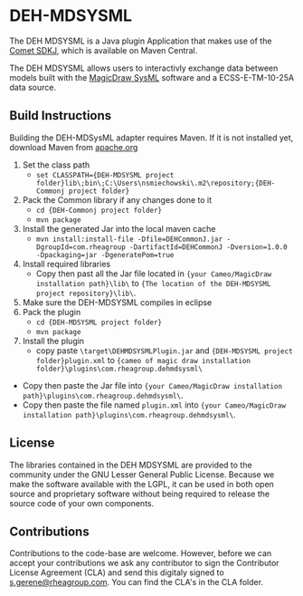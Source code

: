 # DEH-MDSYSML

The DEH MDSYSML is a Java plugin Application that makes use of the [Comet SDKJ](https://github.com/RHEAGROUP/COMET-SDKJ-Community-Edition),
which is available on Maven Central.

The DEH MDSYSML allows users to interactivly exchange data between models built with the [MagicDraw SysML](hhttps://www.3ds.com/products-services/catia/products/no-magic/addons/sysml-plugin/) software and a ECSS-E-TM-10-25A data source.

## Build Instructions

Building the DEH-MDSysML adapter requires Maven. If it is not installed yet, download Maven from [apache.org](https://maven.apache.org/download.cgi)

1. Set the class path
    - ```set CLASSPATH={DEH-MDSYSML project folder}lib\;bin\;C:\Users\nsmiechowski\.m2\repository;{DEH-Commonj project folder}```
2. Pack the Common library if any changes done to it
    - ```cd {DEH-Commonj project folder}```
    - ```mvn package```
3. Install the generated Jar into the local maven cache
    - ```mvn install:install-file -Dfile=DEHCommonJ.jar -DgroupId=com.rheagroup -DartifactId=DEHCommonJ -Dversion=1.0.0  -Dpackaging=jar -DgeneratePom=true```
4. Install required libraries
    - Copy then past all the Jar file located in ```{your Cameo/MagicDraw installation path}\lib\``` to ```{The location of the DEH-MDSYSML project repository}\lib\```.
5. Make sure the DEH-MDSYSML compiles in eclipse
6. Pack the plugin
    - ```cd {DEH-MDSYSML project folder}```
    - ```mvn package```
7. Install the plugin
    - copy paste ```\target\DEHMDSYSMLPlugin.jar``` and ```{DEH-MDSYSML project folder}plugin.xml``` to ```{cameo of magic draw installation folder}\plugins\com.rheagroup.dehmdsysml\```

- Copy then paste the Jar file into ```{your Cameo/MagicDraw installation path}\plugins\com.rheagroup.dehmdsysml\```.
- Copy then paste the file named ```plugin.xml``` into ```{your Cameo/MagicDraw installation path}\plugins\com.rheagroup.dehmdsysml\```.

## License

The libraries contained in the DEH MDSYSML are provided to the community under the GNU Lesser General Public License. Because we make the software available with the LGPL, it can be used in both open source and proprietary software without being required to release the source code of your own components.

## Contributions

Contributions to the code-base are welcome. However, before we can accept your contributions we ask any contributor to sign the Contributor License Agreement (CLA) and send this digitaly signed to s.gerene@rheagroup.com. You can find the CLA's in the CLA folder.
